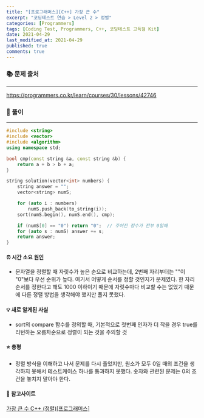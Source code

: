 ```yaml
---
title: "[프로그래머스][C++] 가장 큰 수"
excerpt: "코딩테스트 연습 > Level 2 > 정렬"
categories: [Programmers]
tags: [Coding Test, Programmers, C++, 코딩테스트 고득점 Kit]
date: 2021-04-29
last_modified_at: 2021-04-29
published: true
comments: true
---
```


### 📚 문제 출처
---
<https://programmers.co.kr/learn/courses/30/lessons/42746>

### 📃 풀이
---
```cpp
#include <string>
#include <vector>
#include <algorithm>
using namespace std;

bool cmp(const string &a, const string &b) {
    return a + b > b + a;
}

string solution(vector<int> numbers) {
    string answer = "";
    vector<string> numS;

    for (auto i : numbers)
        numS.push_back(to_string(i));
    sort(numS.begin(), numS.end(), cmp);

    if (numS[0] == "0") return "0";  // 주어진 정수가 전부 0일때
    for (auto s : numS) answer += s;
    return answer;
}
```

#### ⏰ 시간 소요 원인
- 문자열을 정렬할 때 자릿수가 높은 순으로 비교하는데, 2번째 자리부터는 ""이 "0"보다 우선 순위가 높다. 여기서 어떻게 순서를 정할 것인지가 문제였다. 한 자리 순서를 정한다고 해도 1000 이하이기 때문에 자릿수마다 비교할 수는 없었기 때문에 다른 정렬 방법을 생각해야 했지만 풀지 못했다.

#### 💡 새로 알게된 사실
- sort의 compare 함수를 정의할 때, 기본적으로 첫번째 인자가 더 작을 경우 true를 리턴하는 오름차순으로 정렬이 되는 것을 주의할 것

#### ⭐ 총평
- 정렬 방식을 이해하고 나서 문제를 다시 풀었지만, 원소가 모두 0일 때의 조건을 생각하지 못해서 테스트케이스 하나를 통과하지 못했다. 숫자와 관련된 문제는 0의 조건을 놓치지 말아야 한다.

#### 🔗 참고사이트
[가장 큰 수 C++ (정렬)[프로그래머스]](https://mungto.tistory.com/22)
